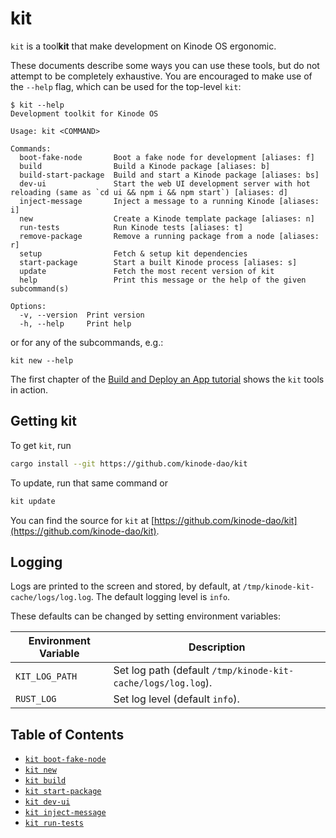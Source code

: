 # kit

`kit` is a tool**kit** that make development on Kinode OS ergonomic.

These documents describe some ways you can use these tools, but do not attempt to be completely exhaustive.
You are encouraged to make use of the `--help` flag, which can be used for the top-level `kit`:

```
$ kit --help
Development toolkit for Kinode OS

Usage: kit <COMMAND>

Commands:
  boot-fake-node       Boot a fake node for development [aliases: f]
  build                Build a Kinode package [aliases: b]
  build-start-package  Build and start a Kinode package [aliases: bs]
  dev-ui               Start the web UI development server with hot reloading (same as `cd ui && npm i && npm start`) [aliases: d]
  inject-message       Inject a message to a running Kinode [aliases: i]
  new                  Create a Kinode template package [aliases: n]
  run-tests            Run Kinode tests [aliases: t]
  remove-package       Remove a running package from a node [aliases: r]
  setup                Fetch & setup kit dependencies
  start-package        Start a built Kinode process [aliases: s]
  update               Fetch the most recent version of kit
  help                 Print this message or the help of the given subcommand(s)

Options:
  -v, --version  Print version
  -h, --help     Print help
```

or for any of the subcommands, e.g.:

```
kit new --help
```

The first chapter of the [Build and Deploy an App tutorial](../my_first_app/chapter_1.md) shows the `kit` tools in action.

## Getting kit

To get `kit`, run

```bash
cargo install --git https://github.com/kinode-dao/kit
```

To update, run that same command or

```bash
kit update
```

You can find the source for `kit` at [https://github.com/kinode-dao/kit](https://github.com/kinode-dao/kit).

## Logging

Logs are printed to the screen and stored, by default, at `/tmp/kinode-kit-cache/logs/log.log`.
The default logging level is `info`.

These defaults can be changed by setting environment variables:

Environment Variable | Description
-------------------- | -----------
`KIT_LOG_PATH`       | Set log path (default `/tmp/kinode-kit-cache/logs/log.log`).
`RUST_LOG`           | Set log level (default `info`).

## Table of Contents

* [`kit boot-fake-node`](./boot-fake-node.md)
* [`kit new`](./new.md)
* [`kit build`](./build.md)
* [`kit start-package`](./start-package.md)
* [`kit dev-ui`](./dev-ui.md)
* [`kit inject-message`](./inject-message.md)
* [`kit run-tests`](./run-tests.md)

